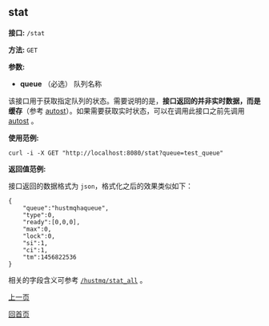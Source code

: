 ## stat ##

**接口:** `/stat`

**方法:** `GET`

**参数:**  

*  **queue** （必选） 队列名称  

该接口用于获取指定队列的状态。需要说明的是，**接口返回的并非实时数据，而是缓存**（参考 [autost](autost.md)）。如果需要获取实时状态，可以在调用此接口之前先调用 [autost](autost.md) 。

**使用范例:**

    curl -i -X GET "http://localhost:8080/stat?queue=test_queue"

**返回值范例:**

接口返回的数据格式为 `json`，格式化之后的效果类似如下：

    {
        "queue":"hustmqhaqueue",
        "type":0,
        "ready":[0,0,0],
        "max":0,
        "lock":0,
        "si":1,
        "ci":1,
        "tm":1456822536
    }

相关的字段含义可参考 [`/hustmq/stat_all`](../hustmq/stat_all.md) 。

[上一页](../ha.md)

[回首页](../../index.md)